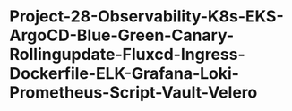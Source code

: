 # Project-28-Observability-K8s-EKS-ArgoCD-Blue-Green-Canary-Rollingupdate-Fluxcd-Ingress-Dockerfile-ELK-Grafana-Loki-Prometheus-Script-Vault-Velero
